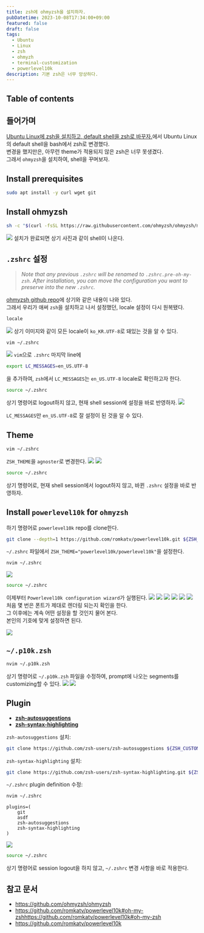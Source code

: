 ```yaml
---
title: zsh에 ohmyzsh을 설치하자.
pubDatetime: 2023-10-08T17:34:00+09:00
featured: false
draft: false
tags:
  - Ubuntu
  - Linux
  - zsh
  - ohmyzh
  - terminal-customization
  - powerlevel10k
description: 기본 zsh은 너무 앙상하다.
---
```


## Table of contents

## 들어가며

[Ubuntu Linux에 zsh을 설치하고, default shell을 zsh로 바꾸자.](install-zsh-on-ubuntu-linux.md)에서 Ubuntu Linux의 default shell을 bash에서 zsh로 변경했다.  
변경을 했지만은, 아무런 theme가 적용되지 않은 zsh은 너무 못생겼다.  
그래서 `ohmyzsh`을 설치하여, shell을 꾸며보자.

## Install prerequisites

```zsh
sudo apt install -y curl wget git
```

## Install ohmyzsh

```zsh
sh -c "$(curl -fsSL https://raw.githubusercontent.com/ohmyzsh/ohmyzsh/master/tools/install.sh)"
```

![](https://res.cloudinary.com/gyunseo-blog/image/upload/v1698669625/install-ohmyzsh-on-zsh-1696755087617.jpeg)
설치가 완료되면 상기 사진과 같이 shell이 나온다.

## `.zshrc` 설정

> _Note that any previous `.zshrc` will be renamed to `.zshrc.pre-oh-my-zsh`.
> After installation, you can move the configuration you want to preserve into the new `.zshrc`._

[ohmyzsh github repo](https://github.com/ohmyzsh/ohmyzsh)에 상기와 같은 내용이 나와 있다.  
그래서 우리가 애써 `zsh`을 설치하고 나서 설정했던, locale 설정이 다시 원복됐다.

```zsh
locale
```

![](https://res.cloudinary.com/gyunseo-blog/image/upload/v1698669625/install-ohmyzsh-on-zsh-1696755283145.jpeg)
상기 이미지와 같이 모든 locale이 `ko_KR.UTF-8`로 돼있는 것을 알 수 있다.

```zsh
vim ~/.zshrc
```

![](https://res.cloudinary.com/gyunseo-blog/image/upload/v1698669625/install-ohmyzsh-on-zsh-1696755380622.jpeg)
`vim`으로 `.zshrc` 마지막 line에

```zsh
export LC_MESSAGES=en_US.UTF-8
```

을 추가하여, `zsh`에서 `LC_MESSAGES`는 `en_US.UTF-8` locale로 확인하고자 한다.

```zsh
source ~/.zshrc
```

상기 명령어로 logout하지 않고, 현재 shell session에 설정을 바로 반영하자.
![](https://res.cloudinary.com/gyunseo-blog/image/upload/v1698669625/install-ohmyzsh-on-zsh-1696755481464.jpeg)

`LC_MESSAGES`만 `en_US.UTF-8`로 잘 설정이 된 것을 알 수 있다.

## Theme

```zsh
vim ~/.zshrc
```

`ZSH_THEME`을 `agnoster`로 변경한다.
![](https://res.cloudinary.com/gyunseo-blog/image/upload/v1698669625/install-ohmyzsh-on-zsh-1696755659805.jpeg)
![](https://res.cloudinary.com/gyunseo-blog/image/upload/v1698669625/install-ohmyzsh-on-zsh-1696755690229.jpeg)

```zsh
source ~/.zshrc
```

상기 명령어로, 현재 shell session에서 logout하지 않고, 바뀐 `.zshrc` 설정을 바로 반영하자.

## Install `powerlevel10k` for `ohmyzsh`

하기 명령어로 `powerlevel10k` repo를 clone한다.

```zsh
git clone --depth=1 https://github.com/romkatv/powerlevel10k.git ${ZSH_CUSTOM:-$HOME/.oh-my-zsh/custom}/themes/powerlevel10k
```

`~/.zshrc` 파일에서 `ZSH_THEME="powerlevel10k/powerlevel10k"`을 설정한다.

```zsh
nvim ~/.zshrc
```

![](https://res.cloudinary.com/gyunseo-blog/image/upload/v1698669625/install-ohmyzsh-on-zsh-1696763490631.jpeg)

```zsh
source ~/.zshrc
```

이제부터 `Powerlevel10k configuration wizard`가 실행된다.
![](https://res.cloudinary.com/gyunseo-blog/image/upload/v1698669625/install-ohmyzsh-on-zsh-1696763564811.jpeg)
![](https://res.cloudinary.com/gyunseo-blog/image/upload/v1698669625/install-ohmyzsh-on-zsh-1696763580252.jpeg)
![](https://res.cloudinary.com/gyunseo-blog/image/upload/v1698669625/install-ohmyzsh-on-zsh-1696763654657.jpeg)
![](https://res.cloudinary.com/gyunseo-blog/image/upload/v1698669625/install-ohmyzsh-on-zsh-1696763671554.jpeg)
![](https://res.cloudinary.com/gyunseo-blog/image/upload/v1698669625/install-ohmyzsh-on-zsh-1696763691713.jpeg)
![](https://res.cloudinary.com/gyunseo-blog/image/upload/v1698669625/install-ohmyzsh-on-zsh-1696763718715.jpeg)
처음 몇 번은 폰트가 제대로 렌더링 되는지 확인을 한다.  
그 이후에는 계속 어떤 설정을 할 것인지 물어 본다.  
본인의 기호에 맞게 설정하면 된다.

![](https://res.cloudinary.com/gyunseo-blog/image/upload/v1698669625/install-ohmyzsh-on-zsh-1696764202962.jpeg)

## `~/.p10k.zsh`

```zsh
nvim ~/.p10k.zsh
```

상기 명령어로 `~/.p10k.zsh` 파일을 수정하여, prompt에 나오는 segments를 customizing할 수 있다.
![](https://res.cloudinary.com/gyunseo-blog/image/upload/v1698669625/install-ohmyzsh-on-zsh-1696772955102.jpeg)
![](https://res.cloudinary.com/gyunseo-blog/image/upload/v1698669625/install-ohmyzsh-on-zsh-1696773064121.jpeg)

## Plugin

- **[zsh-autosuggestions](https://github.com/zsh-users/zsh-autosuggestions)**
- **[zsh-syntax-highlighting](https://github.com/zsh-users/zsh-syntax-highlighting)**

`zsh-autosuggestions` 설치:

```zsh
git clone https://github.com/zsh-users/zsh-autosuggestions ${ZSH_CUSTOM:-~/.oh-my-zsh/custom}/plugins/zsh-autosuggestions
```

`zsh-syntax-highlighting` 설치:

```zsh
git clone https://github.com/zsh-users/zsh-syntax-highlighting.git ${ZSH_CUSTOM:-~/.oh-my-zsh/custom}/plugins/zsh-syntax-highlighting
```

`~/.zshrc` plugin definition 수정:

```zsh
nvim ~/.zshrc
```

```
plugins=(
	git
	asdf
	zsh-autosuggestions
	zsh-syntax-highlighting
)
```

![](https://res.cloudinary.com/gyunseo-blog/image/upload/v1698669625/install-ohmyzsh-on-zsh-1696775854824.jpeg)

```zsh
source ~/.zshrc
```

상기 명령어로 session logout을 하지 않고, `~/.zshrc` 변경 사항을 바로 적용한다.

## 참고 문서

- <https://github.com/ohmyzsh/ohmyzsh>
- <https://github.com/romkatv/powerlevel10k#oh-my-zshhttps://github.com/romkatv/powerlevel10k#oh-my-zsh>
- <https://github.com/romkatv/powerlevel10k>

